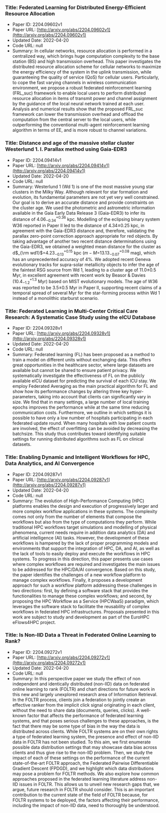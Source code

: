 ### Title: Federated Learning for Distributed Energy-Efficient Resource Allocation
* Paper ID: 2204.09602v1
* Paper URL: [http://arxiv.org/abs/2204.09602v1](http://arxiv.org/abs/2204.09602v1)
* Updated Date: 2022-04-20
* Code URL: null
* Summary: In cellular networks, resource allocation is performed in a centralized way,
which brings huge computation complexity to the base station (BS) and high
transmission overhead. This paper investigates the distributed resource
allocation scheme for cellular networks to maximize the energy efficiency of
the system in the uplink transmission, while guaranteeing the quality of
service (QoS) for cellular users. Particularly, to cope the fast varying
channels in wireless communication environment, we propose a robust federated
reinforcement learning (FRL_suc) framework to enable local users to perform
distributed resource allocation in items of transmit power and channel
assignment by the guidance of the local neural network trained at each user.
Analysis and numerical results show that the proposed FRL_suc framework can
lower the transmission overhead and offload the computation from the central
server to the local users, while outperforming the conventional multi-agent
reinforcement learning algorithm in terms of EE, and is more robust to channel
variations.

### Title: Distance and age of the massive stellar cluster Westerlund 1. I. Parallax method using Gaia-EDR3
* Paper ID: 2204.09414v1
* Paper URL: [http://arxiv.org/abs/2204.09414v1](http://arxiv.org/abs/2204.09414v1)
* Updated Date: 2022-04-20
* Code URL: null
* Summary: Westerlund 1 (Wd 1) is one of the most massive young star clusters in the
Milky Way. Although relevant for star formation and evolution, its fundamental
parameters are not yet very well constrained. Our goal is to derive an accurate
distance and provide constraints on the cluster age. We used the photometric
and astrometric information available in the Gaia Early Data Release 3
(Gaia-EDR3) to infer its distance of 4.06$^{+0.36}_{-0.34}$ kpc. Modelling of
the eclipsing binary system W36 reported in Paper II led to the distance of
4.34$\pm$0.25 kpc, in agreement with the Gaia-EDR3 distance and, therefore,
validating the parallax zero-point correction approach appropriate for red
objects. By taking advantage of another two recent distance determinations
using the Gaia-EDR3, we obtained a weighted mean distance for the cluster as
d$_{\rm wd1}$=4.23$^{+0.15}_{-0.13}$ kpc ($m-M$=13.13$^{+0.08}_{-0.07}$ mag),
which has an unprecedented accuracy of 4\%. We adopted recent Geneva
evolutionary tracks for supra-solar metallicity objects to infer the age of the
faintest RSG source from Wd 1, leading to a cluster age of 11.0$\pm$0.5 Myr, in
excellent agreement with recent work by Beasor \& Davies (10.4$^{+1.3}_{-1.2}$
Myr) based on MIST evolutionary models. The age of W36 was reported to be
3.5$\pm$0.5 Myr in Paper II, supporting recent claims of a temporal spread of
several Myr for the star-forming process within Wd 1 instead of a monolithic
starburst scenario.

### Title: Federated Learning in Multi-Center Critical Care Research: A Systematic Case Study using the eICU Database
* Paper ID: 2204.09328v1
* Paper URL: [http://arxiv.org/abs/2204.09328v1](http://arxiv.org/abs/2204.09328v1)
* Updated Date: 2022-04-20
* Code URL: null
* Summary: Federated learning (FL) has been proposed as a method to train a model on
different units without exchanging data. This offers great opportunities in the
healthcare sector, where large datasets are available but cannot be shared to
ensure patient privacy. We systematically investigate the effectiveness of FL
on the publicly available eICU dataset for predicting the survival of each ICU
stay. We employ Federated Averaging as the main practical algorithm for FL and
show how its performance changes by altering three key hyper-parameters, taking
into account that clients can significantly vary in size. We find that in many
settings, a large number of local training epochs improves the performance
while at the same time reducing communication costs. Furthermore, we outline in
which settings it is possible to have only a low number of hospitals
participating in each federated update round. When many hospitals with low
patient counts are involved, the effect of overfitting can be avoided by
decreasing the batchsize. This study thus contributes toward identifying
suitable settings for running distributed algorithms such as FL on clinical
datasets.

### Title: Enabling Dynamic and Intelligent Workflows for HPC, Data Analytics, and AI Convergence
* Paper ID: 2204.09287v1
* Paper URL: [http://arxiv.org/abs/2204.09287v1](http://arxiv.org/abs/2204.09287v1)
* Updated Date: 2022-04-20
* Code URL: null
* Summary: The evolution of High-Performance Computing (HPC) platforms enables the
design and execution of progressively larger and more complex workflow
applications in these systems. The complexity comes not only from the number of
elements that compose the workflows but also from the type of computations they
perform. While traditional HPC workflows target simulations and modelling of
physical phenomena, current needs require in addition data analytics (DA) and
artificial intelligence (AI) tasks. However, the development of these workflows
is hampered by the lack of proper programming models and environments that
support the integration of HPC, DA, and AI, as well as the lack of tools to
easily deploy and execute the workflows in HPC systems. To progress in this
direction, this paper presents use cases where complex workflows are required
and investigates the main issues to be addressed for the HPC/DA/AI convergence.
Based on this study, the paper identifies the challenges of a new workflow
platform to manage complex workflows. Finally, it proposes a development
approach for such a workflow platform addressing these challenges in two
directions: first, by defining a software stack that provides the
functionalities to manage these complex workflows; and second, by proposing the
HPC Workflow as a Service (HPCWaaS) paradigm, which leverages the software
stack to facilitate the reusability of complex workflows in federated HPC
infrastructures. Proposals presented in this work are subject to study and
development as part of the EuroHPC eFlows4HPC project.

### Title: Is Non-IID Data a Threat in Federated Online Learning to Rank?
* Paper ID: 2204.09272v1
* Paper URL: [http://arxiv.org/abs/2204.09272v1](http://arxiv.org/abs/2204.09272v1)
* Updated Date: 2022-04-20
* Code URL: null
* Summary: In this perspective paper we study the effect of non independent and
identically distributed (non-IID) data on federated online learning to rank
(FOLTR) and chart directions for future work in this new and largely unexplored
research area of Information Retrieval. In the FOLTR process, clients join a
federation to jointly create an effective ranker from the implicit click signal
originating in each client, without the need to share data (documents, queries,
clicks). A well-known factor that affects the performance of federated learning
systems, and that poses serious challenges to these approaches, is the fact
that there may be some type of bias in the way the data is distributed across
clients. While FOLTR systems are on their own rights a type of federated
learning system, the presence and effect of non-IID data in FOLTR has not been
studied. To this aim, we first enumerate possible data distribution settings
that may showcase data bias across clients and thus give rise to the non-IID
problem. Then, we study the impact of each of these settings on the performance
of the current state-of-the-art FOLTR approach, the Federated Pairwise
Differentiable Gradient Descent (FPDGD), and we highlight which data
distributions may pose a problem for FOLTR methods. We also explore how common
approaches proposed in the federated learning literature address non-IID issues
in FOLTR. This allows us to unveil new research gaps that, we argue, future
research in FOLTR should consider. This is an important contribution to the
current state of the field of FOLTR because, for FOLTR systems to be deployed,
the factors affecting their performance, including the impact of non-IID data,
need to thoroughly be understood.

